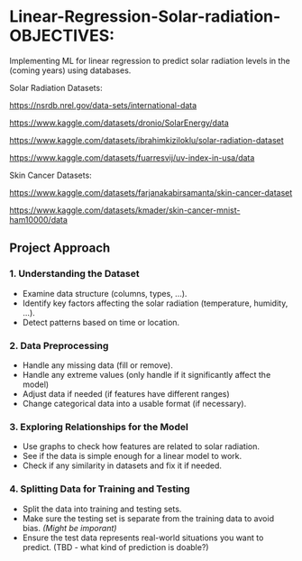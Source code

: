 # Linear-Regression-Solar-radiation-OBJECTIVES:
Implementing ML for linear regression to predict solar radiation levels in the (coming years) using databases.

Solar Radiation Datasets:

https://nsrdb.nrel.gov/data-sets/international-data

https://www.kaggle.com/datasets/dronio/SolarEnergy/data

https://www.kaggle.com/datasets/ibrahimkiziloklu/solar-radiation-dataset

https://www.kaggle.com/datasets/fuarresvij/uv-index-in-usa/data


Skin Cancer Datasets:

https://www.kaggle.com/datasets/farjanakabirsamanta/skin-cancer-dataset

https://www.kaggle.com/datasets/kmader/skin-cancer-mnist-ham10000/data


## Project Approach

### 1. Understanding the Dataset
  - Examine data structure (columns, types, ...).
  - Identify key factors affecting the solar radiation (temperature, humidity, ...).
  - Detect patterns based on time or location.

### 2. Data Preprocessing
  - Handle any missing data (fill or remove).
  - Handle any extreme values (only handle if it significantly affect the model)
  - Adjust data if needed (if features have different ranges)
  - Change categorical data into a usable format (if necessary).

### 3. Exploring Relationships for the Model 
  - Use graphs to check how features are related to solar radiation. 
  - See if the data is simple enough for a linear model to work. 
  - Check if any similarity in datasets and fix it if needed.

### 4. Splitting Data for Training and Testing
  - Split the data into training and testing sets.
  - Make sure the testing set is separate from the training data to avoid bias. *(Might be imporant)*
  - Ensure the test data represents real-world situations you want to predict. (TBD - what kind of prediction is doable?)

